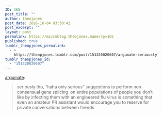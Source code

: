```yaml
---
ID: 165
post_title: ""
author: theojones
post_date: 2016-10-04 03:38:42
post_excerpt: ""
layout: post
permalink: https://microblog.theojones.name/?p=165
published: true
tumblr_theopjones_permalink:
  - >
    https://theopjones.tumblr.com/post/151320020607/argumate-seriously-tho-haha-only-serious
tumblr_theopjones_id:
  - "151320020607"
---
```

<p><a class="tumblr_blog" href="http://argumate.tumblr.com/post/151319781459">argumate</a>:</p>
<blockquote>
<p>seriously tho, “haha only serious” suggestions to perform non-consensual gene splicing  on entire populations of people you don’t like by infecting them with an engineered flu virus is something that even an amateur PR assistant would encourage you to reserve for private conversations between friends.</p>
</blockquote>